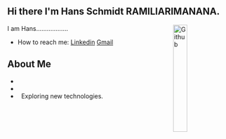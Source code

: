 ## Hi there I'm Hans Schmidt RAMILIARIMANANA.
<img width="25%" align="right" alt="Github"
src="https://user-images.githubusercontent.com/48678280/88862734-4903af80-d201-11ea-968
b-9c939d88a37c.gif" />
I am Hans..................
- How to reach me: [Linkedin](https://www.linkedin.com/in/hans-schmidt-ramiliarimanana-61a810206) [Gmail](mailto:hans.ramiliarimanana@aims.ac.rw)
<img src="https://komarev.com/ghpvc/?username=gpy1234&style=flat-square&color=blue"
alt=""/>
## About Me
- &nbsp;
- &nbsp;
- &nbsp; Exploring new technologies.
<!--
